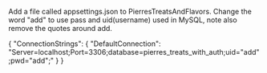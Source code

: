 Add a file called appsettings.json to PierresTreatsAndFlavors. Change the word "add" to use pass and uid(username) used in MySQL, note also remove the quotes around add.

{
  "ConnectionStrings": {
    "DefaultConnection": "Server=localhost;Port=3306;database=pierres_treats_with_auth;uid="add";pwd="add";"
  }
}